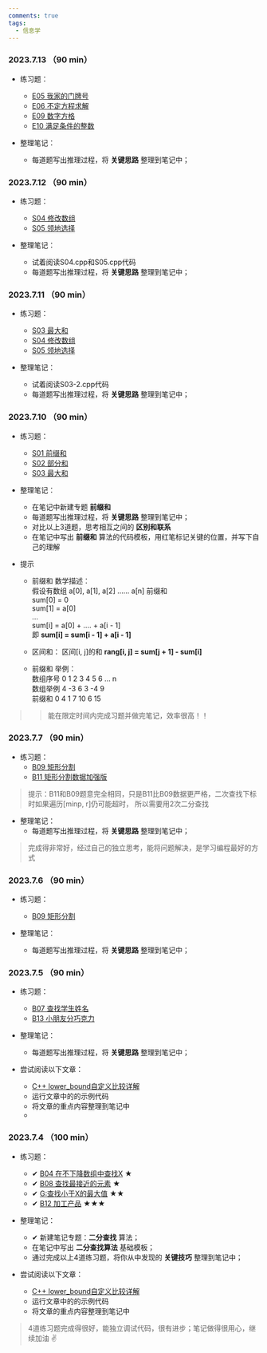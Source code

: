 ```yaml
---
comments: true
tags:
  - 信息学
---
```


### 2023.7.13 （90 min）
* 练习题：
    * [E05	我家的门牌号](http://hihocoder.openjudge.cn/2021summers3/E05/) 
    * [E06	不定方程求解](http://hihocoder.openjudge.cn/2021summers3/E06/) 
    * [E09	数字方格](http://hihocoder.openjudge.cn/2021summers3/E09/) 
    * [E10	满足条件的整数](http://hihocoder.openjudge.cn/2021summers3/E10/) 

* 整理笔记：
    * 每道题写出推理过程，将 **关键思路** 整理到笔记中；

### 2023.7.12 （90 min）
* 练习题：
    * [S04	修改数组](http://hihocoder.openjudge.cn/2021summers3/S04/)
    * [S05	领地选择](http://hihocoder.openjudge.cn/2021summers3/S05/)

* 整理笔记：
    * 试着阅读S04.cpp和S05.cpp代码
    * 每道题写出推理过程，将 **关键思路** 整理到笔记中；

### 2023.7.11 （90 min）
* 练习题：
    * [S03	最大和](http://hihocoder.openjudge.cn/2021summers3/S03/)
    * [S04	修改数组](http://hihocoder.openjudge.cn/2021summers3/S04/)
    * [S05	领地选择](http://hihocoder.openjudge.cn/2021summers3/S05/)

* 整理笔记：
    * 试着阅读S03-2.cpp代码
    * 每道题写出推理过程，将 **关键思路** 整理到笔记中；

### 2023.7.10 （90 min）
* 练习题：
    * [S01	前缀和](http://hihocoder.openjudge.cn/2021summers3/S01/)
    * [S02	部分和](http://hihocoder.openjudge.cn/2021summers3/S02/)
    * [S03	最大和](http://hihocoder.openjudge.cn/2021summers3/S03/)
  
* 整理笔记：
    * 在笔记中新建专题 **前缀和** 
    * 每道题写出推理过程，将 **关键思路** 整理到笔记中；
    * 对比以上3道题，思考相互之间的 **区别和联系**
    * 在笔记中写出 **前缀和** 算法的代码模板，用红笔标记关键的位置，并写下自己的理解

* 提示  
    * 前缀和 数学描述：  
        假设有数组  a[0], a[1], a[2] ...... a[n]
        前缀和  
            sum[0] = 0   
            sum[1] = a[0]  
            ...  
            sum[i] = a[0] + .... + a[i - 1]  
            即 **sum[i] = sum[i - 1] + a[i - 1]**
    * 区间和： 
        区间[i, j]的和   **rang[i, j] = sum[j + 1] - sum[i]**

    * 前缀和 举例：   
        数组序号    0       1       2       3       4       5       6    ...    n  
        数组举例    4       -3      6       3       -4      9  
        前缀和      0       4       1       7       10      6       15  
>> 能在限定时间内完成习题并做完笔记，效率很高！！


### 2023.7.7 （90 min）
* 练习题：
    * [B09	矩形分割](http://hihocoder.openjudge.cn/2021summers3/B09/)
    * [B11	矩形分割数据加强版](http://hihocoder.openjudge.cn/2021summers3/B11/)
> 提示：B11和B09题意完全相同，只是B11比B09数据更严格，二次查找下标时如果遍历[minp, r]仍可能超时，
> 所以需要用2次二分查找

* 整理笔记：
    * 每道题写出推理过程，将 **关键思路** 整理到笔记中；

> 完成得非常好，经过自己的独立思考，能将问题解决，是学习编程最好的方式

### 2023.7.6 （90 min）
* 练习题：
    * [B09	矩形分割](http://hihocoder.openjudge.cn/2021summers3/B09/)
  
* 整理笔记：
    * 每道题写出推理过程，将 **关键思路** 整理到笔记中；
  
### 2023.7.5 （90 min）
* 练习题：
    * [B07 查找学生姓名](http://hihocoder.openjudge.cn/2021summers3/B07/)
    * [B13 小朋友分巧克力](http://hihocoder.openjudge.cn/2021summers3/B13/)
  
* 整理笔记：
    * 每道题写出推理过程，将 **关键思路** 整理到笔记中；

* 尝试阅读以下文章：
    * [C++ lower_bound自定义比较详解](https://zhuanlan.zhihu.com/p/627464912)
    * 运行文章中的的示例代码
    * 将文章的重点内容整理到笔记中
    * 
### 2023.7.4 （100 min）
* 练习题：
    * ✔ [B04	在不下降数组中查找X](http://hihocoder.openjudge.cn/2021summers3/B04/) ★
    * ✔ [B08	查找最接近的元素](http://hihocoder.openjudge.cn/2021summers3/B08/) ★
    * ✔ [G:查找小于X的最大值](http://hihocoder.openjudge.cn/2023springs3xdafterexam/G/) ★★
    * ✔ [B12	加工产品](http://hihocoder.openjudge.cn/2021summers3/B12/) ★★★

* 整理笔记：
    * ✔ 新建笔记专题：**二分查找** 算法；
    * 在笔记中写出 **二分查找算法** 基础模板；
    * 通过完成以上4道练习题，将你从中发现的 **关键技巧** 整理到笔记中；

* 尝试阅读以下文章：
    * [C++ lower_bound自定义比较详解](https://zhuanlan.zhihu.com/p/627464912)
    * 运行文章中的的示例代码
    * 将文章的重点内容整理到笔记中
  
> 4道练习题完成得很好，能独立调试代码，很有进步；笔记做得很用心，继续加油 ✌
  
